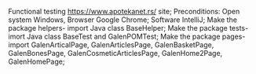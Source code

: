 Functional testing https://www.apotekanet.rs/ site;
Preconditions: Open system Windows, Browser Google Chrome;
Software IntelliJ;
Make the package helpers- import Java class BaseHelper;
Make the package tests- imort Java class BaseTest and GalenPOMTest;
Make the package pages- import GalenArticalPage, GalenArticlesPage, GalenBasketPage, GalenBonesPage, GalenCosmeticArticlesPage, GalenHome2Page, GalenHomePage;
